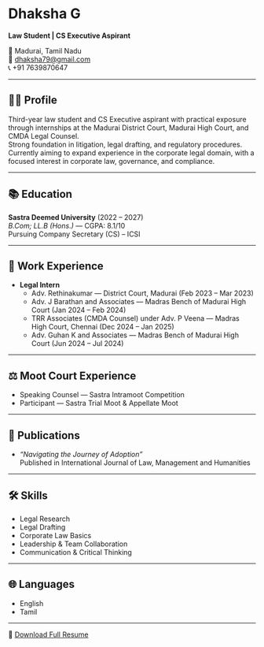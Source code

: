 # Dhaksha G

**Law Student | CS Executive Aspirant**

📍 Madurai, Tamil Nadu  
📧 [dhaksha79@gmail.com](mailto:dhaksha79@gmail.com)  
📞 +91 7639870647  

---

## 👩‍🎓 Profile
Third-year law student and CS Executive aspirant with practical exposure through internships at the Madurai District Court, Madurai High Court, and CMDA Legal Counsel.  
Strong foundation in litigation, legal drafting, and regulatory procedures. Currently aiming to expand experience in the corporate legal domain, with a focused interest in corporate law, governance, and compliance.

---

## 📚 Education
**Sastra Deemed University** (2022 – 2027)  
_B.Com; LL.B (Hons.)_ — CGPA: 8.1/10  
Pursuing Company Secretary (CS) – ICSI

---

## 💼 Work Experience
- **Legal Intern**  
  - Adv. Rethinakumar — District Court, Madurai (Feb 2023 – Mar 2023)  
  - Adv. J Barathan and Associates — Madras Bench of Madurai High Court (Jan 2024 – Feb 2024)  
  - TRR Associates (CMDA Counsel) under Adv. P Veena — Madras High Court, Chennai (Dec 2024 – Jan 2025)  
  - Adv. Guhan K and Associates — Madras Bench of Madurai High Court (Jun 2024 – Jul 2024)  

---

## ⚖️ Moot Court Experience
- Speaking Counsel — Sastra Intramoot Competition  
- Participant — Sastra Trial Moot & Appellate Moot  

---

## 📝 Publications
- _“Navigating the Journey of Adoption”_  
  Published in International Journal of Law, Management and Humanities  

---

## 🛠 Skills
- Legal Research  
- Legal Drafting  
- Corporate Law Basics  
- Leadership & Team Collaboration  
- Communication & Critical Thinking  

---

## 🌐 Languages
- English  
- Tamil  

---

📄 [Download Full Resume](assets/resume.pdf)
